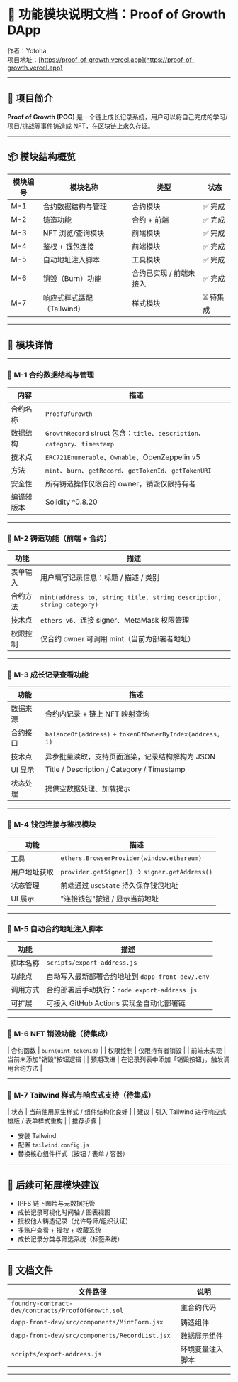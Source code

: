# 📘 功能模块说明文档：Proof of Growth DApp

作者：Yotoha  
项目地址：[https://proof-of-growth.vercel.app](https://proof-of-growth.vercel.app)

---

## 🧩 项目简介

**Proof of Growth (POG)** 是一个链上成长记录系统，用户可以将自己完成的学习/项目/挑战等事件铸造成 NFT，在区块链上永久存证。

---

## 📦 模块结构概览

| 模块编号 | 模块名称             | 类型       | 状态   |
|----------|----------------------|------------|--------|
| M-1      | 合约数据结构与管理   | 合约模块   | ✅ 完成 |
| M-2      | 铸造功能              | 合约 + 前端 | ✅ 完成 |
| M-3      | NFT 浏览/查询模块     | 前端模块   | ✅ 完成 |
| M-4      | 鉴权 + 钱包连接      | 前端模块   | ✅ 完成 |
| M-5      | 自动地址注入脚本     | 工具模块   | ✅ 完成 |
| M-6      | 销毁（Burn）功能     | 合约已实现 / 前端未接入 | ✅ 完成 |
| M-7      | 响应式样式适配（Tailwind）| 样式模块 | ⏳ 待集成 |

---

## 🧱 模块详情

---

### 🔹 M-1 合约数据结构与管理

| 内容       | 描述 |
|------------|------|
| 合约名称   | `ProofOfGrowth` |
| 数据结构   | `GrowthRecord` struct 包含：`title`、`description`、`category`、`timestamp` |
| 技术点     | `ERC721Enumerable`、`Ownable`、OpenZeppelin v5 |
| 方法       | `mint`、`burn`、`getRecord`、`getTokenId`、`getTokenURI` |
| 安全性     | 所有铸造操作仅限合约 owner，销毁仅限持有者 |
| 编译器版本 | Solidity ^0.8.20 |

---

### 🔹 M-2 铸造功能（前端 + 合约）

| 功能       | 描述 |
|------------|------|
| 表单输入   | 用户填写记录信息：标题 / 描述 / 类别 |
| 合约方法   | `mint(address to, string title, string description, string category)` |
| 技术点     | `ethers v6`、连接 signer、MetaMask 权限管理 |
| 权限控制   | 仅合约 owner 可调用 mint（当前为部署者地址） |

---

### 🔹 M-3 成长记录查看功能

| 功能         | 描述 |
|--------------|------|
| 数据来源     | 合约内记录 + 链上 NFT 映射查询 |
| 合约接口     | `balanceOf(address)` + `tokenOfOwnerByIndex(address, i)` |
| 技术点       | 异步批量读取，支持页面渲染，记录结构解构为 JSON |
| UI 显示      | Title / Description / Category / Timestamp |
| 状态处理     | 提供空数据处理、加载提示 |

---

### 🔹 M-4 钱包连接与鉴权模块

| 功能         | 描述 |
|--------------|------|
| 工具         | `ethers.BrowserProvider(window.ethereum)` |
| 用户地址获取 | `provider.getSigner()` → `signer.getAddress()` |
| 状态管理     | 前端通过 `useState` 持久保存钱包地址 |
| UI 展示      | "连接钱包"按钮 / 显示当前地址 |

---

### 🔹 M-5 自动合约地址注入脚本

| 功能             | 描述 |
|------------------|------|
| 脚本名称         | `scripts/export-address.js` |
| 功能点           | 自动写入最新部署合约地址到 `dapp-front-dev/.env` |
| 调用方式         | 合约部署后手动执行：`node export-address.js` |
| 可扩展           | 可接入 GitHub Actions 实现全自动化部署链 |

---

### 🔸 M-6 NFT 销毁功能（待集成）

| 合约函数       | `burn(uint tokenId)` |
| 权限控制       | 仅限持有者销毁 |
| 前端未实现     | 当前未添加"销毁"按钮逻辑 |
| 预期改进       | 在记录列表中添加「销毁按钮」，触发调用合约方法 |

---

### 🔸 M-7 Tailwind 样式与响应式支持（待集成）

| 状态       | 当前使用原生样式 / 组件结构化良好 |
| 建议       | 引入 Tailwind 进行响应式排版 / 表单样式重构 |
| 推荐步骤   | 
- 安装 Tailwind  
- 配置 `tailwind.config.js`  
- 替换核心组件样式（按钮 / 表单 / 容器）  

---

## 🧠 后续可拓展模块建议

- IPFS 链下图片与元数据托管
- 成长记录可视化时间轴 / 图表视图
- 授权他人铸造记录（允许导师/组织认证）
- 多账户查看 + 授权 + 收藏系统
- 成长记录分类与筛选系统（标签系统）

---

## 📁 文档文件

| 文件路径                         | 说明               |
|----------------------------------|--------------------|
| `foundry-contract-dev/contracts/ProofOfGrowth.sol` | 主合约代码 |
| `dapp-front-dev/src/components/MintForm.jsx`       | 铸造组件 |
| `dapp-front-dev/src/components/RecordList.jsx`     | 数据展示组件 |
| `scripts/export-address.js`                        | 环境变量注入脚本 |

---

